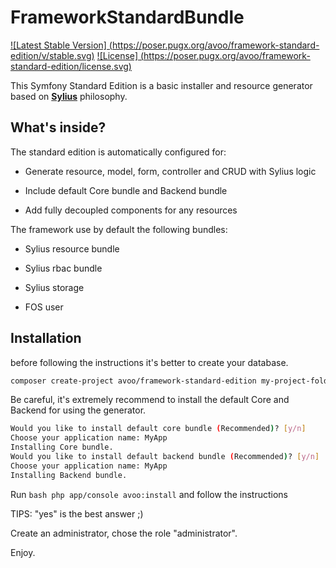 FrameworkStandardBundle
=======================
[![Latest Stable Version]
(https://poser.pugx.org/avoo/framework-standard-edition/v/stable.svg)](https://packagist.org/packages/avoo/framework-standard-edition)
[![License]
(https://poser.pugx.org/avoo/framework-standard-edition/license.svg)](https://packagist.org/packages/avoo/framework-standard-edition)

This Symfony Standard Edition is a basic installer and resource generator based on [**Sylius**](http://sylius.org) philosophy.

What's inside?
--------------

The standard edition is automatically configured for:

  * Generate resource, model, form, controller and CRUD with Sylius logic
  
  * Include default Core bundle and Backend bundle

  * Add fully decoupled components for any resources


The framework use by default the following bundles:

  * Sylius resource bundle

  * Sylius rbac bundle

  * Sylius storage

  * FOS user


Installation
------------

before following the instructions it's better to create your database.

``` bash
composer create-project avoo/framework-standard-edition my-project-folder
```

Be careful, it's extremely recommend to install the default Core and Backend for using the generator.

``` bash
Would you like to install default core bundle (Recommended)? [y/n] 
Choose your application name: MyApp
Installing Core bundle.
Would you like to install default backend bundle (Recommended)? [y/n] 
Choose your application name: MyApp
Installing Backend bundle.
```

Run ``` bash php app/console avoo:install ``` and follow the instructions

TIPS: "yes" is the best answer ;)

Create an administrator, chose the role "administrator".

Enjoy.
